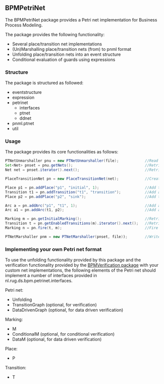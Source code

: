 ## BPMPetriNet
The BPMPetriNet package provides a Petri net implementation for Business Process Modeling.

The package provides the following functionality:
* Several place/transition net implementations
* (Un)Marshalling place/transition nets (from) to pnml format
* Unfolding place/transition nets into an event structure
* Conditional evaluation of guards using expressions

### Structure
The package is structured as followed:

* eventstructure
* expression
* petrinet
  * interfaces
  * ptnet
  * ddnet
* pnml.ptnet
* util

### Usage
The package provides its core functionalities as follows:

```Java
PTNetUnmarshaller pnu = new PTNetUnmarshaller(file);            //Read the pnml file
Set<Net> pnset = pnu.getNets();                                 //Retrieve the different nets from the file
Net net = pnset.iterator().next();                              //Retrieve a pnml place/transition net

PlaceTransitionNet pn = new PlaceTransitionNet(net);            //Create the required net type from the pnml net

Place p1 = pn.addPlace("p1", "initial", 1);                     //Add the initial place with 1 token
Transition t1 = pn.addTransition("t1", "transition");           //Add a transition
Place p2 = pn.addPlace("p2", "sink");                           //Add the sink place

Arc a = pn.addArc("p1", "t1", 1);                               //Add an arc by name with weight 1
Arc a1 = pn.addArc(t1, p2);                                     //Add another arc with standard weight

Marking m = pn.getInitialMarking();                             //Retrieve the initial marking
Transition t = pn.getEnabledTransitions(m).iterator().next();   //Retrieve an enabled transition
Marking n = pn.fire(t, m);                                      //Fire the transition

PTNetMarshaller pnm = new PTNetMarshaller(pnset, file));        //Write the pnml file
```

### Implementing your own Petri net format
To use the unfolding functionality provided by this package and the verification functionality
provided by the [BPMVerification package](https://github.com/rug-ds-lab/BPMVerification) with
your custom net implementations, the following elements of the Petri net should implement a
number of interfaces provided in nl.rug.ds.bpm.petrinet.interfaces.

Petri net:
* Unfolding
* TransitionGraph (optional, for verification)
* DataDrivenGraph (optional, for data driven verification)

Marking:
* M
* ConditionalM (optional, for conditional verification)
* DataM (optional, for data driven verification)

Place:
* P

Transition:
* T